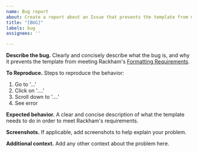 ```yaml
---
name: Bug report
about: Create a report about an Issue that prevents the template from meeting Rackham's [Formatting Requirements](https://rackham.umich.edu/navigating-your-degree/formatting-guidelines/).
title: "[BUG]"
labels: bug
assignees: ''

---
```


**Describe the bug.**
Clearly and concisely describe what the bug is, and why it prevents the template from meeting Rackham's [Formatting Requirements](https://rackham.umich.edu/navigating-your-degree/formatting-guidelines/).

**To Reproduce.**
Steps to reproduce the behavior:
1. Go to '...'
2. Click on '....'
3. Scroll down to '....'
4. See error

**Expected behavior.**
A clear and concise description of what the template needs to do in order to meet Rackham's requirements.

**Screenshots.**
If applicable, add screenshots to help explain your problem.

**Additional context.**
Add any other context about the problem here.
